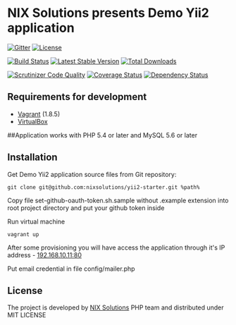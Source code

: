 # NIX Solutions presents Demo Yii2 application

[![Gitter](https://badges.gitter.im/Join%20Chat.svg)](https://gitter.im/nixsolutions/yii2-starter?utm_source=badge&utm_medium=badge&utm_campaign=pr-badge&utm_content=badge)
[![License](https://poser.pugx.org/nixsolutions/yii2-starter/license.svg)](https://packagist.org/packages/nixsolutions/yii2-starter)

[![Build Status](https://secure.travis-ci.org/nixsolutions/yii2-starter.png?branch=master)](https://travis-ci.org/nixsolutions/yii2-starter)
[![Latest Stable Version](https://poser.pugx.org/nixsolutions/yii2-starter/v/stable.png)](https://packagist.org/packages/nixsolutions/yyii2-starter)
[![Total Downloads](https://poser.pugx.org/nixsolutions/yii2-starter/downloads.png)](https://packagist.org/packages/nixsolutions/yii2-starter)

[![Scrutinizer Code Quality](https://scrutinizer-ci.com/g/nixsolutions/yii2-starter/badges/quality-score.png?b=master)](https://scrutinizer-ci.com/g/nixsolutions/yii2-starter/?branch=master)
[![Coverage Status](https://coveralls.io/repos/nixsolutions/yii2-starter/badge.png)](https://coveralls.io/r/nixsolutions/yii2-starter)
[![Dependency Status](https://www.versioneye.com/user/projects/53a1549983add72cb9000014/badge.svg?style=flat)](https://www.versioneye.com/user/projects/53a1549983add72cb9000014)

## Requirements for development

- [Vagrant](https://www.vagrantup.com/) (1.8.5)
- [VirtualBox](https://www.virtualbox.org/wiki/Downloads)

##Application works with PHP 5.4 or later and MySQL 5.6 or later

## Installation

Get Demo Yii2 application source files from Git repository:
```
git clone git@github.com:nixsolutions/yii2-starter.git %path%
```

Copy file set-github-oauth-token.sh.sample without .example extension into root project directory and put your github token inside

Run virtual machine
```
vagrant up
```
After some provisioning you will have access the application through it's IP address - [192.168.10.11:80](http://192.168.10.11)

Put email credential in file config/mailer.php
## License

The project is developed by [NIX Solutions](http://nixsolutions.com) PHP team and distributed under MIT LICENSE
